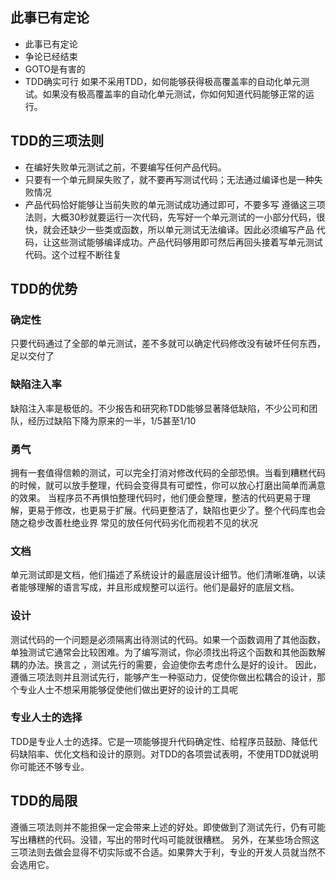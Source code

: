 ## 此事已有定论
- 此事已有定论
- 争论已经结束
- GOTO是有害的
- TDD确实可行
如果不采用TDD，如何能够获得极高覆盖率的自动化单元测试。如果没有极高覆盖率的自动化单元测试，你如何知道代码能够正常的运行。

## TDD的三项法则
- 在编好失败单元测试之前，不要编写任何产品代码。
- 只要有一个单元屙屎失败了，就不要再写测试代码；无法通过编译也是一种失败情况
- 产品代码恰好能够让当前失败的单元测试成功通过即可，不要多写
遵循这三项法则，大概30秒就要运行一次代码，先写好一个单元测试的一小部分代码，很快，就会还缺少一些类或函数，所以单元测试无法编译。因此必须编写产品
代码，让这些测试能够编译成功。产品代码够用即可然后再回头接着写单元测试代码。这个过程不断往复

## TDD的优势
### 确定性
只要代码通过了全部的单元测试，差不多就可以确定代码修改没有破坏任何东西，足以交付了

### 缺陷注入率
缺陷注入率是极低的。不少报告和研究称TDD能够显著降低缺陷，不少公司和团队，经历过缺陷下降为原来的一半，1/5甚至1/10

### 勇气
拥有一套值得信赖的测试，可以完全打消对修改代码的全部恐惧。当看到糟糕代码的时候，就可以放手整理，代码会变得具有可塑性，你可以放心打磨出简单而满意的效果。
当程序员不再惧怕整理代码时，他们便会整理，整洁的代码更易于理解，更易于修改，也更易于扩展。代码更整洁了，缺陷也更少了。整个代码库也会随之稳步改善杜绝业界
常见的放任何代码劣化而视若不见的状况

### 文档
单元测试即是文档，他们描述了系统设计的最底层设计细节。他们清晰准确，以读者能够理解的语言写成，并且形成规整可以运行。他们是最好的底层文档。

### 设计
测试代码的一个问题是必须隔离出待测试的代码。如果一个函数调用了其他函数，单独测试它通常会比较困难。为了编写测试，你必须找出将这个函数和其他函数解耦的办法。换言之
，测试先行的需要，会迫使你去考虑什么是好的设计。
因此，遵循三项法则并且测试先行，能够产生一种驱动力，促使你做出松耦合的设计，那个专业人士不想采用能够促使他们做出更好的设计的工具呢

### 专业人士的选择
TDD是专业人士的选择。它是一项能够提升代码确定性、给程序员鼓励、降低代码缺陷率、优化文档和设计的原则。对TDD的各项尝试表明，不使用TDD就说明你可能还不够专业。

## TDD的局限
遵循三项法则并不能担保一定会带来上述的好处。即使做到了测试先行，仍有可能写出糟糕的代码。没错，写出的带时代吗可能就很糟糕。
另外，在某些场合照这三项法则去做会显得不切实际或不合适。如果弊大于利，专业的开发人员就当然不会选用它。
